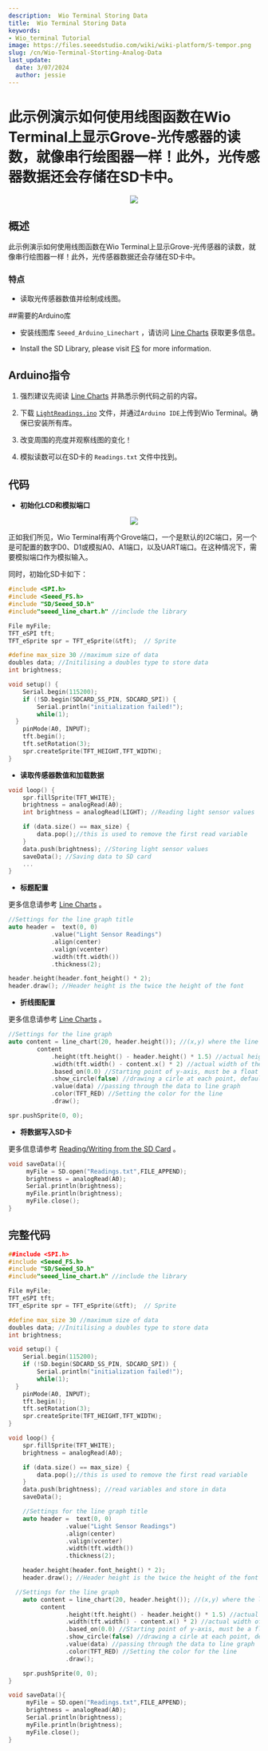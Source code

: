 ```yaml
---
description:  Wio Terminal Storing Data
title:  Wio Terminal Storing Data
keywords:
- Wio_terminal Tutorial
image: https://files.seeedstudio.com/wiki/wiki-platform/S-tempor.png
slug: /cn/Wio-Terminal-Storting-Analog-Data
last_update:
  date: 3/07/2024
  author: jessie
---
```


# 此示例演示如何使用线图函数在Wio Terminal上显示Grove-光传感器的读数，就像串行绘图器一样！此外，光传感器数据还会存储在SD卡中。

<div align="center"><img src="https://files.seeedstudio.com/wiki/Wio-Terminal/img/C0282.2019-11-28%2018_28_03.gif" /></div>

## 概述

此示例演示如何使用线图函数在Wio Terminal上显示Grove-光传感器的读数，就像串行绘图器一样！此外，光传感器数据还会存储在SD卡中。

### 特点

- 读取光传感器数值并绘制成线图。

##需要的Arduino库

- 安装线图库 `Seeed_Arduino_Linechart` ，请访问  [Line Charts](https://wiki.seeedstudio.com/Wio-Terminal-LCD-Linecharts/) 获取更多信息。

- Install the SD Library, please visit [FS](https://wiki.seeedstudio.com/Wio-Terminal-FS-Overview/) for more information.

## Arduino指令

1. 强烈建议先阅读 [Line Charts](https://wiki.seeedstudio.com/Wio-Terminal-LCD-Linecharts/) 并熟悉示例代码之前的内容。

2. 下载 [`LightReadings.ino`](https://files.seeedstudio.com/wiki/Wio-Terminal/res/LightReadings.ino.zip) 文件，并通过`Arduino IDE`上传到Wio Terminal。确保已安装所有库。
3. 改变周围的亮度并观察线图的变化！

4. 模拟读数可以在SD卡的 `Readings.txt` 文件中找到。

## 代码

- **初始化LCD和模拟端口**

<div align="center"><img width={350} src="https://files.seeedstudio.com/wiki/Wio-Terminal/img/Xnip2020-03-03_12-28-29.jpg" /></div>

正如我们所见，Wio Terminal有两个Grove端口，一个是默认的I2C端口，另一个是可配置的数字D0、D1或模拟A0、A1端口，以及UART端口。在这种情况下，需要模拟端口作为模拟输入。

同时，初始化SD卡如下：

```cpp
#include <SPI.h>
#include <Seeed_FS.h>
#include "SD/Seeed_SD.h"
#include"seeed_line_chart.h" //include the library

File myFile;
TFT_eSPI tft;
TFT_eSprite spr = TFT_eSprite(&tft);  // Sprite 

#define max_size 30 //maximum size of data
doubles data; //Initilising a doubles type to store data
int brightness;

void setup() {
    Serial.begin(115200);
    if (!SD.begin(SDCARD_SS_PIN, SDCARD_SPI)) {
        Serial.println("initialization failed!");
        while(1);
  }
    pinMode(A0, INPUT);
    tft.begin();
    tft.setRotation(3);
    spr.createSprite(TFT_HEIGHT,TFT_WIDTH);
}
```

- **读取传感器数值和加载数据**

```cpp
void loop() {
    spr.fillSprite(TFT_WHITE);
    brightness = analogRead(A0);
    int brightness = analogRead(LIGHT); //Reading light sensor values

    if (data.size() == max_size) {
        data.pop();//this is used to remove the first read variable
    }
    data.push(brightness); //Storing light sensor values
    saveData(); //Saving data to SD card
    ...
}
```

- **标题配置**

更多信息请参考 [Line Charts](https://wiki.seeedstudio.com/Wio-Terminal-LCD-Linecharts/) 。

```cpp
//Settings for the line graph title
auto header =  text(0, 0)
            .value("Light Sensor Readings")
            .align(center)
            .valign(vcenter)
            .width(tft.width())
            .thickness(2);

header.height(header.font_height() * 2);
header.draw(); //Header height is the twice the height of the font
```

- **折线图配置**

更多信息请参考 [Line Charts](https://wiki.seeedstudio.com/Wio-Terminal-LCD-Linecharts/) 。

```cpp
//Settings for the line graph
auto content = line_chart(20, header.height()); //(x,y) where the line graph begins
        content
            .height(tft.height() - header.height() * 1.5) //actual height of the line chart
            .width(tft.width() - content.x() * 2) //actual width of the line chart
            .based_on(0.0) //Starting point of y-axis, must be a float
            .show_circle(false) //drawing a cirle at each point, default is on.
            .value(data) //passing through the data to line graph
            .color(TFT_RED) //Setting the color for the line
            .draw();

spr.pushSprite(0, 0);
```

- **将数据写入SD卡**

更多信息请参考 [Reading/Writing from the SD Card](https://wiki.seeedstudio.com/Wio-Terminal-FS-ReadWrite/) 。

```cpp
void saveData(){
     myFile = SD.open("Readings.txt",FILE_APPEND);
     brightness = analogRead(A0);
     Serial.println(brightness);
     myFile.println(brightness);
     myFile.close();
}
```

## 完整代码

```cpp
##include <SPI.h>
#include <Seeed_FS.h>
#include "SD/Seeed_SD.h"
#include"seeed_line_chart.h" //include the library

File myFile;
TFT_eSPI tft;
TFT_eSprite spr = TFT_eSprite(&tft);  // Sprite 

#define max_size 30 //maximum size of data
doubles data; //Initilising a doubles type to store data
int brightness;

void setup() {
    Serial.begin(115200);
    if (!SD.begin(SDCARD_SS_PIN, SDCARD_SPI)) {
        Serial.println("initialization failed!");
        while(1);
  }
    pinMode(A0, INPUT);
    tft.begin();
    tft.setRotation(3);
    spr.createSprite(TFT_HEIGHT,TFT_WIDTH);
}

void loop() {
    spr.fillSprite(TFT_WHITE);
    brightness = analogRead(A0);

    if (data.size() == max_size) {
        data.pop();//this is used to remove the first read variable
    }
    data.push(brightness); //read variables and store in data
    saveData();

    //Settings for the line graph title
    auto header =  text(0, 0)
                .value("Light Sensor Readings")
                .align(center)
                .valign(vcenter)
                .width(tft.width())
                .thickness(2);

    header.height(header.font_height() * 2);
    header.draw(); //Header height is the twice the height of the font

  //Settings for the line graph
    auto content = line_chart(20, header.height()); //(x,y) where the line graph begins
         content
                .height(tft.height() - header.height() * 1.5) //actual height of the line chart
                .width(tft.width() - content.x() * 2) //actual width of the line chart
                .based_on(0.0) //Starting point of y-axis, must be a float
                .show_circle(false) //drawing a cirle at each point, default is on.
                .value(data) //passing through the data to line graph
                .color(TFT_RED) //Setting the color for the line
                .draw();

    spr.pushSprite(0, 0);
}

void saveData(){
     myFile = SD.open("Readings.txt",FILE_APPEND);
     brightness = analogRead(A0);
     Serial.println(brightness);
     myFile.println(brightness);
     myFile.close();
}
```
